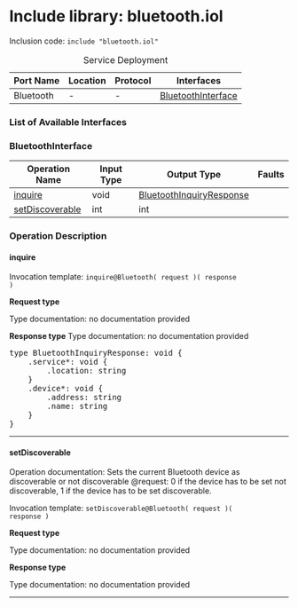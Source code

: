 # Include library: bluetooth.iol

Inclusion code: <code>include "bluetooth.iol"</code>

<table>
  <caption>Service Deployment</caption>
  <thead>
    <tr>
      <th>Port Name</th>
      <th>Location</th>
      <th>Protocol</th>
      <th>Interfaces</th>
    </tr>
  </thead>
  <tbody>
    <tr>
      <td>Bluetooth</td>
      <td>-</td>
      <td>-</td>
      <td><a href="#BluetoothInterface">BluetoothInterface</a></td>
    </tr>
  </tbody>
</table>

<h3>List of Available Interfaces</h3>

<h3 id="BluetoothInterface">BluetoothInterface</h3>

<table>
  <thead>
    <tr>
      <th>Operation Name</th>
      <th>Input Type</th>
      <th>Output Type</th>
      <th>Faults</th>
    </tr>
  </thead>
  <tbody>
    <tr>
      <td><a href="#inquire">inquire</a></td>
      <td>void</td>
      <td><a href="#BluetoothInquiryResponse">BluetoothInquiryResponse</a></td>
      <td>
      </td>
    </tr>
    <tr>
      <td><a href="#setDiscoverable">setDiscoverable</a></td>
      <td>int</td>
      <td>int</td>
      <td>
      </td>
    </tr>
  </tbody>
</table>

### Operation Description


<a id="inquire"></a>
#### inquire


Invocation template: <code>inquire@Bluetooth( request )( response )</code>

**Request type**

Type documentation: no documentation provided 



**Response type**
<a id="BluetoothInquiryResponse"></a>
Type documentation: no documentation provided 
<pre>type BluetoothInquiryResponse: void {
	.service*: void {
		.location: string
	}
	.device*: void {
		.address: string
		.name: string
	}
}</pre>




---

<a id="setDiscoverable"></a>
#### setDiscoverable
Operation documentation: 
	  Sets the current Bluetooth device as discoverable or not discoverable
	  @request: 0 if the device has to be set not discoverable, 1 if the device has to be set discoverable.
	 

Invocation template: <code>setDiscoverable@Bluetooth( request )( response )</code>

**Request type**

Type documentation: no documentation provided 



**Response type**

Type documentation: no documentation provided 





---





